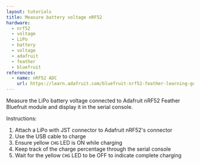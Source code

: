 ```yaml
---
layout: tutorials
title: Measure battery voltage nRF52
hardware:
  - nrf52
  - voltage
  - LiPo
  - battery
  - voltage
  - adafruit
  - feather
  - bluefruit
references:
  - name: nRF52 ADC
    url: https://learn.adafruit.com/bluefruit-nrf52-feather-learning-guide/nrf52-adc
---
```


Measure the LiPo battery voltage connected to Adafruit nRF52 Feather Bluefruit module and display it in the serial console.

Instructions:

1. Attach a LiPo with JST connector to Adafruit nRF52's connector
1. Use the USB cable to charge
1. Ensure yellow `CHG` LED is ON while charging
1. Keep track of the charge percentage through the serial console
1. Wait for the yellow `CHG` LED to be OFF to indicate complete charging
